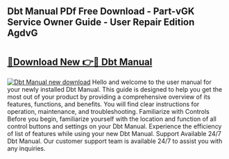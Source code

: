 ## Dbt Manual PDf Free Download - Part-vGK Service Owner Guide - User Repair Edition AgdvG

# <h2><a href="http://bc15604.oget.top/?id=Dbt+Manual">🔗Download New 👉🔴 Dbt Manual</a></h2>

[![Dbt Manual new download](https://i.imgur.com/5g1atiW.png)](http://bc15604.oget.top/?id=Dbt+Manual)
Hello and welcome to the user manual for your newly installed Dbt Manual. This guide is designed to help you get the most out of your product by providing a comprehensive overview of its features, functions, and benefits. You will find clear instructions for operation, maintenance, and troubleshooting. Familiarize with Controls Before you begin, familiarize yourself with the location and function of all control buttons and settings on your Dbt Manual. Experience the efficiency of list of features while using your new Dbt Manual. Support Available 24/7 Dbt Manual. Our customer support team is available 24/7 to assist you with any inquiries.
